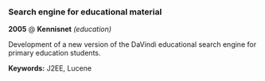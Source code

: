 ### Search engine for educational material

**2005** @ **Kennisnet** _(education)_

Development of a new version of the DaVindi educational search engine for
primary education students.

**Keywords:** J2EE, Lucene